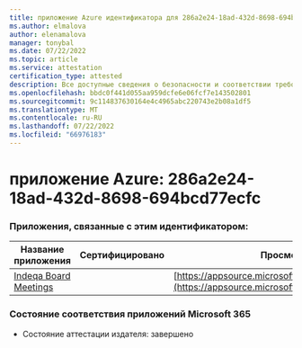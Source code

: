 ```yaml
---
title: приложение Azure идентификатора для 286a2e24-18ad-432d-8698-694bcd77ecfc
ms.author: elmalova
author: elenamalova
manager: tonybal
ms.date: 07/22/2022
ms.topic: article
ms.service: attestation
certification_type: attested
description: Все доступные сведения о безопасности и соответствии требованиям для 286a2e24-18ad-432d-8698-694bcd77ecfc.
ms.openlocfilehash: bbdc0f441d055aa959dcfe6e06fcf7e143502801
ms.sourcegitcommit: 9c114837630164e4c4965abc220743e2b08a1df5
ms.translationtype: MT
ms.contentlocale: ru-RU
ms.lasthandoff: 07/22/2022
ms.locfileid: "66976183"
---
```

# <a name="azure-app-id-286a2e24-18ad-432d-8698-694bcd77ecfc"></a>приложение Azure: 286a2e24-18ad-432d-8698-694bcd77ecfc


### <a name="apps-associated-with-this-id"></a>Приложения, связанные с этим идентификатором:
| **Название приложения** | **Сертифицировано** | **Просмотр в AppSource** |
|--------------|---------------|-----------------------|
| [Indeqa Board Meetings](../forward/WA200003277.md) |  | [https://appsource.microsoft.com/product/office/WA200003277](https://appsource.microsoft.com/product/office/WA200003277) |

### <a name="microsoft-365-app-compliance-status"></a>Состояние соответствия приложений Microsoft 365
- Состояние аттестации издателя: завершено
